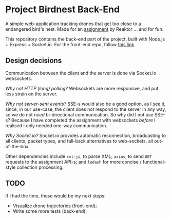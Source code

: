 # Project Birdnest Back-End

A simple web-application tracking drones that get too close to a endangered bird's nest.
Made for an [assignment](https://assignments.reaktor.com/birdnest/) by Reaktor ... and for fun.

This repository contains the back-end part of the project, built with Node.js + Express + Socket.io.
For the front-end repo, follow [this link](https://github.com/severinbratus/birdnest-front).

## Design decisions

Communication between the client and the server is done via Socket.io websockets.

*Why not HTTP (long) polling?* Websockets are more responsive, and put less strain on the server.

*Why not server-sent events?* SSE-s would also be a good option, as I see it, since, in our use-case, the client does not respond to the server in any way, so we do not *need* bi-directional communication. So why did I not use SSE-s? Because I have completed the assignment with websockets *before* I realised I only needed one-way communication.

*Why Socket.io?* Socket.io provides automatic reconnection, broadcasting to all clients, packet types, and fall-back alternatives to web-sockets, all out-of-the-box.

Other dependencies include `xml-js`, to parse XML; `axios`, to send `GET` requests to the assignment API-s; and `lodash` for more concise / functional-style collection processing.

## TODO

If I had the time, these would be my next steps:

* Visualize drone trajectories (front-end);
* Write some more tests (back-end);
